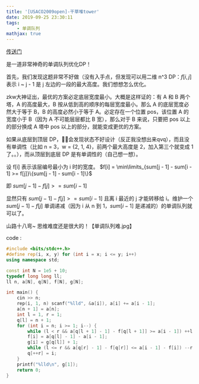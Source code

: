 ```yaml
---
title: '[USACO2009open]-干草堆tower'
date: 2019-09-25 23:30:11
tags:
    - 单调队列
mathjax: true
---
```


[传送门](https://www.lydsy.com/JudgeOnline/problem.php?id=1233)

是一道非常神奇的单调队列优化DP！

首先，我们发现这题非常不好做（没有入手点，但发现可以用二维 n^3 DP：$f[i, j]$ 表示 i ~ j - 1 是 j 左边的一段的最大高度。我们想想怎么优化。

zkw大神证出，最优的方案必定底层宽度最小。大概是这样证的：有 A 和 B 两个塔，A 的高度最大，B 按从低到高的顺序的每层宽度最小。那么 A 的底层宽度必然大于等于 B，B 的高度必然小于等于 A。必定存在一个位置 pos，该位置 A 的宽度小于 B（因为 A 不可能层层都比 B 宽），那么对于 B 来说，只要把 pos 以上的部分换成 A 塔中 pos 以上的部分，就能变成更优的方案。

如果从底层到顶层 DP，会发现状态不好设计（反正我没想出来qvq），而且没有单调性（比如 n = 3，w = {2, 1, 4}，前两个最大高度是 2，加入第三个就变成 1 了。。），而从顶层到底层 DP 是有单调性的（自己想一想）。

设 f[i] 表示该层编号最小为 i 时的宽度。 $f[i] = \min\limits_{sum[j - 1] - sum[i - 1] >= f[j]}\{sum[j - 1] - sum[i - 1]\}$

即 $sum[j - 1] - f[j] >= sum[i - 1]$

显然只有 $sum[j - 1] - f[j] >= sum[i - 1]$ 且离 i 最近的 j 才能转移给 i。维护一个 $sum[j - 1] - f[j]$ 单调递减（因为 i 从 n 到 1，$sum[i - 1]$ 是递减的）的单调队列就可以了。

山路十八弯~ 思维难度还是很大的！【单调队列难.jpg】

code :
``` c++
#include <bits/stdc++.h>
#define rep(i, x, y) for (int i = x; i <= y; i++)
using namespace std;

const int N = 1e5 + 10;
typedef long long ll;
ll n, a[N], q[N], f[N], g[N];

int main() {
    cin >> n;
    rep(i, 1, n) scanf("%lld", &a[i]), a[i] += a[i - 1];
    a[n + 1] = a[n];
    int l = 1, r = 1;
    q[l] = n + 1;
    for (int i = n; i >= 1; i--) {
        while (l < r && a[q[l + 1] - 1] - f[q[l + 1]] >= a[i - 1]) ++l;
        f[i] = a[q[l] - 1] - a[i - 1];
        g[i] = g[q[l]] + 1;
        while (l <= r && a[q[r] - 1] - f[q[r]] <= a[i - 1] - f[i]) --r;
        q[++r] = i;
    }
    printf("%lld\n", g[1]);
    return 0;
}
```